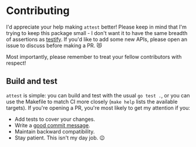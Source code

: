 Contributing
============

I'd appreciate your help making `attest` better! Please keep in mind that I'm
trying to keep this package small - I don't want it to have the same breadth of
assertions as [testify](https://pkg.go.dev/github.com/stretchr/testify). If
you'd like to add some new APIs, please open an issue to discuss before making
a PR. :heart_eyes_cat:

Most importantly, please remember to treat your fellow contributors with
respect!

## Build and test

`attest` is simple: you can build and test with the usual `go test .`, or you
can use the Makefile to match CI more closely (`make help` lists the available
targets). If you're opening a PR, you're most likely to get my attention if
you:

* Add tests to cover your changes.
* Write a [good commit message][commit-message].
* Maintain backward compatibility.
* Stay patient. This isn't my day job. :wink:

[commit-message]: http://tbaggery.com/2008/04/19/a-note-about-git-commit-messages.html
